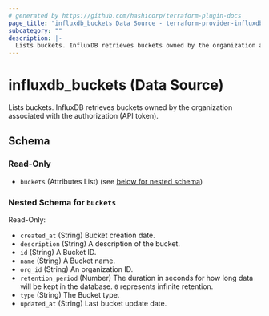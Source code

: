 ```yaml
---
# generated by https://github.com/hashicorp/terraform-plugin-docs
page_title: "influxdb_buckets Data Source - terraform-provider-influxdb"
subcategory: ""
description: |-
  Lists buckets. InfluxDB retrieves buckets owned by the organization associated with the authorization (API token).
---
```


# influxdb_buckets (Data Source)

Lists buckets. InfluxDB retrieves buckets owned by the organization associated with the authorization (API token).



<!-- schema generated by tfplugindocs -->
## Schema

### Read-Only

- `buckets` (Attributes List) (see [below for nested schema](#nestedatt--buckets))

<a id="nestedatt--buckets"></a>
### Nested Schema for `buckets`

Read-Only:

- `created_at` (String) Bucket creation date.
- `description` (String) A description of the bucket.
- `id` (String) A Bucket ID.
- `name` (String) A Bucket name.
- `org_id` (String) An organization ID.
- `retention_period` (Number) The duration in seconds for how long data will be kept in the database. `0` represents infinite retention.
- `type` (String) The Bucket type.
- `updated_at` (String) Last bucket update date.
